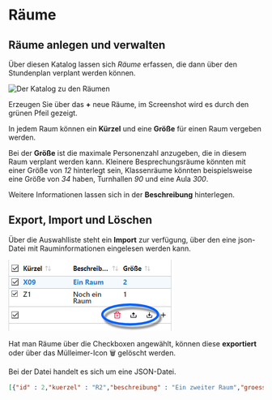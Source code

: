 # Räume

## Räume anlegen und verwalten

Über diesen Katalog lassen sich *Räume* erfassen, die dann über den Stundenplan verplant werden können.

![Der Katalog zu den Räumen](./graphics/SVWS_kataloge_raeume_üebersicht.png "Tragen Sie die Eigenschaften von Räumen ein.")

Erzeugen Sie über das **+** neue Räume, im Screenshot wird es durch den grünen Pfeil gezeigt.

In jedem Raum können ein **Kürzel** und eine **Größe** für einen Raum vergeben werden.

Bei der **Größe** ist die maximale Personenzahl anzugeben, die in diesem Raum verplant werden kann. Kleinere Besprechungsräume könnten mit einer Größe von *12* hinterlegt sein, Klassenräume könnten beispielsweise eine Größe von *34* haben, Turnhallen *90* und eine Aula *300*.  

Weitere Informationen lassen sich in der **Beschreibung** hinterlegen.

## Export, Import und Löschen

Über die Auswahlliste steht ein **Import** zur verfügung, über den eine json-Datei mit Rauminformationen eingelesen werden kann.

![Optionen in der Auswahlliste: Löschen, importieren, exportieren](./graphics/SVWS_kataloge_raeume_optionen.png "Sind Räume angewählt, lassen sie sich löschen oder exportieren.")

Hat man Räume über die Checkboxen angewählt, können diese **exportiert** oder über das Mülleimer-Icon 🗑 gelöscht werden.

Bei der Datei handelt es sich um eine JSON-Datei.

``` json
[{"id" : 2,"kuerzel" : "R2","beschreibung" : "Ein zweiter Raum","groesse" : 1},{"id" : 1,"kuerzel" : "R1","beschreibung" : "Ein erster Raum","groesse" : 2}]
```

